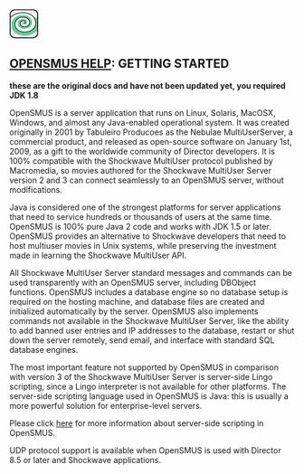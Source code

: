 ![OpenSMUS Logo](https://raw.githubusercontent.com/markhughes/opensmus/main/help/images/logo1_icone.gif)

## [OPENSMUS HELP](index.md): GETTING STARTED

**these are the original docs and have not been updated yet, you required JDK 1.8**

OpenSMUS is a server application that runs on Linux, Solaris, MacOSX, Windows, and almost any Java-enabled operational system. It was created originally in 2001 by Tabuleiro Producoes as the Nebulae MultiUserServer, a commercial product, and released as open-source software on January 1st, 2009, as a gift to the worldwide community of Director developers. It is 100% compatible with the Shockwave MultiUser protocol published by Macromedia, so movies authored for the Shockwave MultiUser Server version 2 and 3 can connect seamlessly to an OpenSMUS server, without modifications.

Java is considered one of the strongest platforms for server applications that need to service hundreds or thousands of users at the same time. OpenSMUS is 100% pure Java 2 code and works with JDK 1.5 or later. OpenSMUS provides an alternative to Shockwave developers that need to host multiuser movies in Unix systems, while preserving the investment made in learning the Shockwave MultiUser API.

All Shockwave MultiUser Server standard messages and commands can be used transparently with an OpenSMUS server, including DBObject functions. OpenSMUS includes a database engine so no database setup is required on the hosting machine, and database files are created and initialized automatically by the server. OpenSMUS also implements commands not available in the Shockwave MultiUser Server, like the ability to add banned user entries and IP addresses to the database, restart or shut down the server remotely, send email, and interface with standard SQL database engines.

The most important feature not supported by OpenSMUS in comparison with version 3 of the Shockwave MultiUser Server is server-side Lingo scripting, since a Lingo interpreter is not available for other platforms. The server-side scripting language used in OpenSMUS is Java: this is usually a more powerful solution for enterprise-level servers.

Please click [here](serversidescript.md) for more information about server-side scripting in OpenSMUS.

UDP protocol support is available when OpenSMUS is used with Director 8.5 or later and Shockwave applications.
